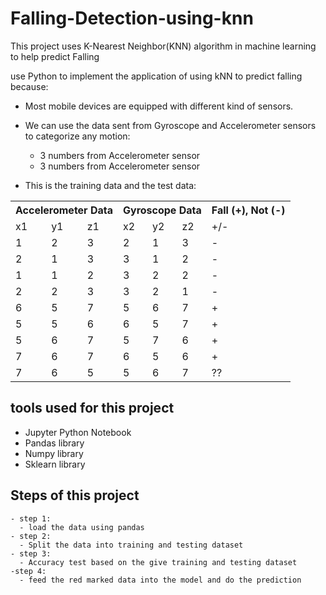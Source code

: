 # Falling-Detection-using-knn
  This project uses K-Nearest Neighbor(KNN) algorithm in machine learning to help
  predict Falling

  use Python to implement the application of using kNN to predict falling because:

  - Most mobile devices are equipped with different kind of sensors.
  - We can use the data sent from Gyroscope and Accelerometer sensors to categorize
  any motion:
    - 3 numbers from Accelerometer sensor
    - 3 numbers from Accelerometer sensor

  - This is the training data and the test data:


  <table class="tg">
    <tr>
      <th class="tg-0lax" colspan="3">Accelerometer Data</th>
      <th class="tg-kwiq" colspan="3">Gyroscope Data</th>
      <th class="tg-kwiq">Fall (+), Not (-)</th>
    </tr>
    <tr>
      <td class="tg-0pky">x1</td>
      <td class="tg-0pky">y1</td>
      <td class="tg-0pky">z1</td>
      <td class="tg-0pky">x2</td>
      <td class="tg-0pky">y2</td>
      <td class="tg-0pky">z2</td>
      <td class="tg-c3ow">+/-</td>
    </tr>
    <tr>
      <td class="tg-0pky">1</td>
      <td class="tg-0pky">2</td>
      <td class="tg-0pky">3</td>
      <td class="tg-0pky">2</td>
      <td class="tg-0pky">1</td>
      <td class="tg-0pky">3</td>
      <td class="tg-c3ow">-</td>
    </tr>
    <tr>
      <td class="tg-0pky">2</td>
      <td class="tg-0pky">1</td>
      <td class="tg-0pky">3</td>
      <td class="tg-0pky">3</td>
      <td class="tg-0pky">1</td>
      <td class="tg-0pky">2</td>
      <td class="tg-c3ow">-</td>
    </tr>
    <tr>
      <td class="tg-0pky">1</td>
      <td class="tg-0pky">1</td>
      <td class="tg-0pky">2</td>
      <td class="tg-0pky">3</td>
      <td class="tg-0pky">2</td>
      <td class="tg-0pky">2</td>
      <td class="tg-c3ow">-</td>
    </tr>
    <tr>
      <td class="tg-0pky">2</td>
      <td class="tg-0pky">2</td>
      <td class="tg-0pky">3</td>
      <td class="tg-0pky">3</td>
      <td class="tg-0pky">2</td>
      <td class="tg-0pky">1</td>
      <td class="tg-c3ow">-</td>
    </tr>
    <tr>
      <td class="tg-0pky">6</td>
      <td class="tg-0pky">5</td>
      <td class="tg-0pky">7</td>
      <td class="tg-0pky">5</td>
      <td class="tg-0pky">6</td>
      <td class="tg-0pky">7</td>
      <td class="tg-c3ow">+</td>
    </tr>
    <tr>
      <td class="tg-0pky">5</td>
      <td class="tg-0pky">5</td>
      <td class="tg-0pky">6</td>
      <td class="tg-0pky">6</td>
      <td class="tg-0pky">5</td>
      <td class="tg-0pky">7</td>
      <td class="tg-c3ow">+</td>
    </tr>
    <tr>
      <td class="tg-0pky">5</td>
      <td class="tg-0pky">6</td>
      <td class="tg-0pky">7</td>
      <td class="tg-0pky">5</td>
      <td class="tg-0pky">7</td>
      <td class="tg-0pky">6</td>
      <td class="tg-c3ow">+</td>
    </tr>
    <tr>
      <td class="tg-0pky">7</td>
      <td class="tg-0pky">6</td>
      <td class="tg-0pky">7</td>
      <td class="tg-0pky">6</td>
      <td class="tg-0pky">5</td>
      <td class="tg-0pky">6</td>
      <td class="tg-c3ow">+</td>
    </tr>
    <tr>
      <td class="tg-s256">7</td>
      <td class="tg-s256">6</td>
      <td class="tg-s256">5</td>
      <td class="tg-s256">5</td>
      <td class="tg-s256">6</td>
      <td class="tg-s256">7</td>
      <td class="tg-dxjg">??</td>
    </tr>
  </table>


  </table>

  ## tools used for this project
  - Jupyter Python Notebook
  - Pandas library
  - Numpy library
  - Sklearn library

  ## Steps of this project
    - step 1:
      - load the data using pandas
    - step 2:
      - Split the data into training and testing dataset
    - step 3:
      - Accuracy test based on the give training and testing dataset
    -step 4:
      - feed the red marked data into the model and do the prediction
